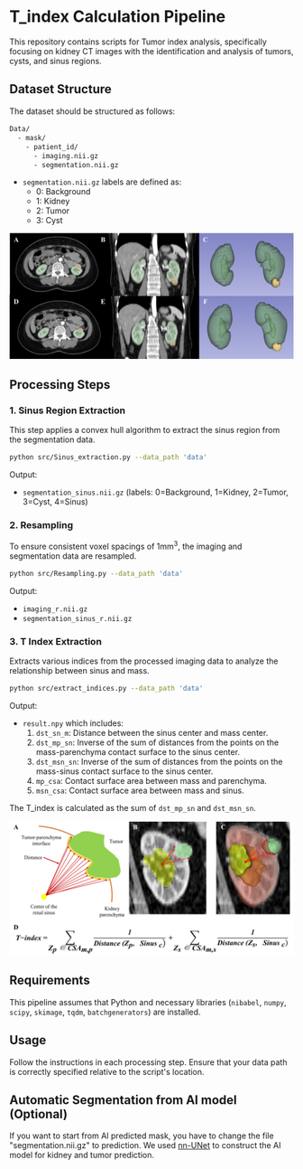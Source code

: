 
# T_index Calculation Pipeline

This repository contains scripts for Tumor index analysis, specifically focusing on kidney CT images with the identification and analysis of tumors, cysts, and sinus regions.

## Dataset Structure

The dataset should be structured as follows:

```
Data/
  - mask/
    - patient_id/
      - imaging.nii.gz
      - segmentation.nii.gz
```

- `segmentation.nii.gz` labels are defined as:
  - 0: Background
  - 1: Kidney
  - 2: Tumor
  - 3: Cyst


![Kidney_img](figure/ct_kidney.png)

## Processing Steps

### 1. Sinus Region Extraction

This step applies a convex hull algorithm to extract the sinus region from the segmentation data.

```bash
python src/Sinus_extraction.py --data_path 'data'
```

Output:
- `segmentation_sinus.nii.gz` (labels: 0=Background, 1=Kidney, 2=Tumor, 3=Cyst, 4=Sinus)

### 2. Resampling

To ensure consistent voxel spacings of 1mm<sup>3</sup>, the imaging and segmentation data are resampled.

```bash
python src/Resampling.py --data_path 'data'
```

Output:
- `imaging_r.nii.gz`
- `segmentation_sinus_r.nii.gz`

### 3. T Index Extraction

Extracts various indices from the processed imaging data to analyze the relationship between sinus and mass.

```bash
python src/extract_indices.py --data_path 'data'
```

Output:
- `result.npy` which includes:
  1. `dst_sn_m`: Distance between the sinus center and mass center.
  2. `dst_mp_sn`: Inverse of the sum of distances from the points on the mass-parenchyma contact surface to the sinus center.
  3. `dst_msn_sn`: Inverse of the sum of distances from the points on the mass-sinus contact surface to the sinus center.
  4. `mp_csa`: Contact surface area between mass and parenchyma.
  5. `msn_csa`: Contact surface area between mass and sinus.

The T_index is calculated as the sum of `dst_mp_sn` and `dst_msn_sn`.



![T_index](figure/T_index_calculation.png)

## Requirements

This pipeline assumes that Python and necessary libraries (`nibabel`, `numpy`, `scipy`, `skimage`, `tqdm`, `batchgenerators`) are installed.

## Usage

Follow the instructions in each processing step. Ensure that your data path is correctly specified relative to the script's location.


## Automatic Segmentation from AI model (Optional)

If you want to start from AI predicted mask, you have to change the file "segmentation.nii.gz" to prediction.
We used [nn-UNet](https://github.com/MIC-DKFZ/nnUNet) to construct the AI model for kidney and tumor prediction.


